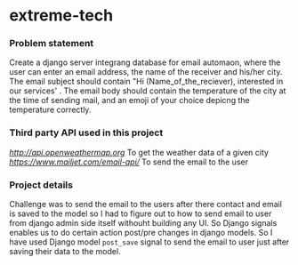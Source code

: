 # extreme-tech
### Problem statement
Create a django server integrang database for email automaon, where the user can
enter an email address, the name of the receiver and his/her city. The email subject
should contain "Hi (Name_of_the_reciever), interested in our services' . The email body
should contain the temperature of the city at the time of sending mail, and an emoji of
your choice depicng the temperature correctly.

### Third party API used in this project
*http://api.openweathermap.org* To get the weather data of a given city <br>
*https://www.mailjet.com/email-api/* To send the email to the user

### Project details 
Challenge was to send the email to the users after there contact and email is saved to the model so I had to figure out to how to send email to user from django admin side itself withouht building any UI. So Django signals enables us to do certain action post/pre changes in django models. So I have used Django model `post_save` signal to send the email to user just after saving their data to the model. 
